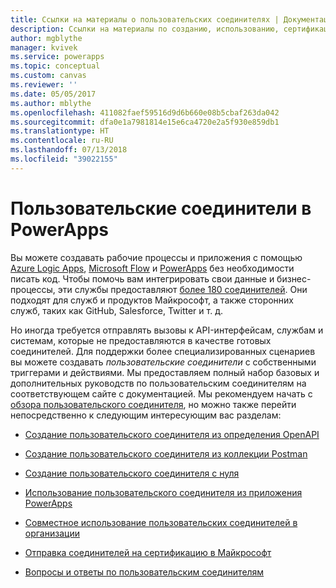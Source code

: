```yaml
---
title: Ссылки на материалы о пользовательских соединителях | Документация Майкрософт
description: Ссылки на материалы по созданию, использованию, сертификации пользовательских соединителей и предоставлению общего доступа к ним.
author: mgblythe
manager: kvivek
ms.service: powerapps
ms.topic: conceptual
ms.custom: canvas
ms.reviewer: ''
ms.date: 05/05/2017
ms.author: mblythe
ms.openlocfilehash: 411082faef59516d9d6b660e08b5cbaf263da042
ms.sourcegitcommit: dfa0e1a7981814e15e6ca4720e2a5f930e859db1
ms.translationtype: HT
ms.contentlocale: ru-RU
ms.lasthandoff: 07/13/2018
ms.locfileid: "39022155"
---
```

# <a name="custom-connectors-in-powerapps"></a>Пользовательские соединители в PowerApps

Вы можете создавать рабочие процессы и приложения с помощью [Azure Logic Apps](https://azure.microsoft.com/services/logic-apps), [Microsoft Flow](https://flow.microsoft.com) и [PowerApps](https://powerapps.microsoft.com) без необходимости писать код. Чтобы помочь вам интегрировать свои данные и бизнес-процессы, эти службы предоставляют [более 180 соединителей](https://docs.microsoft.com/connectors/). Они подходят для служб и продуктов Майкрософт, а также сторонних служб, таких как GitHub, Salesforce, Twitter и т. д. 

Но иногда требуется отправлять вызовы к API-интерфейсам, службам и системам, которые не предоставляются в качестве готовых соединителей. Для поддержки более специализированных сценариев вы можете создавать *пользовательские соединители* с собственными триггерами и действиями. Мы предоставляем полный набор базовых и дополнительных руководств по пользовательским соединителям на соответствующем сайте с документацией. Мы рекомендуем начать с [обзора пользовательского соединителя](https://docs.microsoft.com/connectors/custom-connectors/), но можно также перейти непосредственно к следующим интересующим вас разделам:

* [Создание пользовательского соединителя из определения OpenAPI](https://docs.microsoft.com/connectors/custom-connectors/define-openapi-definition)

* [Создание пользовательского соединителя из коллекции Postman](https://docs.microsoft.com/connectors/custom-connectors/define-postman-collection)

* [Создание пользовательского соединителя с нуля](https://docs.microsoft.com/connectors/custom-connectors/define-blank)

* [Использование пользовательского соединителя из приложения PowerApps](https://docs.microsoft.com/connectors/custom-connectors/use-custom-connector-powerapps)

* [Совместное использование пользовательских соединителей в организации](https://docs.microsoft.com/connectors/custom-connectors/share)

* [Отправка соединителей на сертификацию в Майкрософт](https://docs.microsoft.com/connectors/custom-connectors/submit-certification)

* [Вопросы и ответы по пользовательским соединителям](https://docs.microsoft.com/connectors/custom-connectors/faq)
